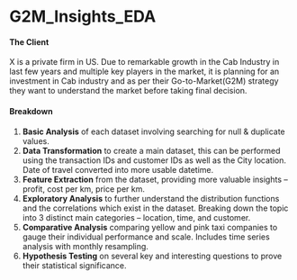 # G2M_Insights_EDA
#### The Client

X is a private firm in US. Due to remarkable growth in the Cab Industry in last few years and multiple key players in the market, it is planning for an investment in Cab industry and as per their Go-to-Market(G2M) strategy they want to understand the market before taking final decision.

#### Breakdown
1. **Basic Analysis** of each dataset involving searching for null & duplicate values.
2. **Data Transformation** to create a main dataset, this can be performed using the
transaction IDs and customer IDs as well as the City location. Date of travel converted
into more usable datetime.
3. **Feature Extraction** from the dataset, providing more valuable insights – profit, cost per
km, price per km.
4. **Exploratory Analysis** to further understand the distribution functions and the
correlations which exist in the dataset. Breaking down the topic into 3 distinct main
categories – location, time, and customer.
5. **Comparative Analysis** comparing yellow and pink taxi companies to gauge their
individual performance and scale. Includes time series analysis with monthly resampling.
6. **Hypothesis Testing** on several key and interesting questions to prove their statistical
significance.
